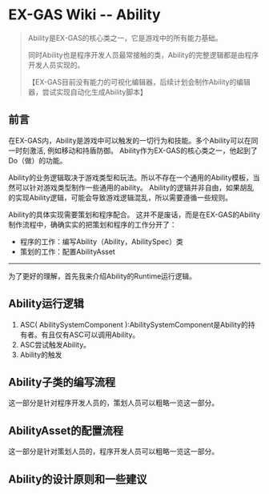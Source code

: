 # EX-GAS Wiki -- Ability
> Ability是EX-GAS的核心类之一，它是游戏中的所有能力基础。
> 
> 同时Ability也是程序开发人员最常接触的类，Ability的完整逻辑都是由程序开发人员实现的。
> 
> 【EX-GAS目前没有能力的可视化编辑器，后续计划会制作Ability的编辑器，尝试实现自动化生成Ability脚本】
> 
## 前言
在EX-GAS内，Ability是游戏中可以触发的一切行为和技能。多个Ability可以在同一时刻激活, 例如移动和持盾防御。
Ability作为EX-GAS的核心类之一，他起到了Do（做）的功能。

Ability的业务逻辑取决于游戏类型和玩法。所以不存在一个通用的Ability模板，当然可以针对游戏类型制作一些通用的ability。
Ability的逻辑并非自由，如果胡乱的实现Ability逻辑，可能会导致游戏逻辑混乱，所以需要遵循一些规则。

Ability的具体实现需要策划和程序配合。
这并不是废话，而是在EX-GAS的Ability制作流程中，确确实实的把策划和程序的工作分开了：
- 程序的工作：编写Ability（Ability，AbilitySpec）类
- 策划的工作：配置AbilityAsset
---
为了更好的理解，首先我来介绍Ability的Runtime运行逻辑。
## Ability运行逻辑
1. ASC( AbilitySystemComponent ):AbilitySystemComponent是Ability的持有者。有且仅有ASC可以调用Ability。
2. ASC尝试触发Ability。
3. Ability的触发
## Ability子类的编写流程
这一部分是针对程序开发人员的，策划人员可以粗略一览这一部分。

## AbilityAsset的配置流程
这一部分是针对策划人员的，程序开发人员可以粗略一览这一部分。

## Ability的设计原则和一些建议